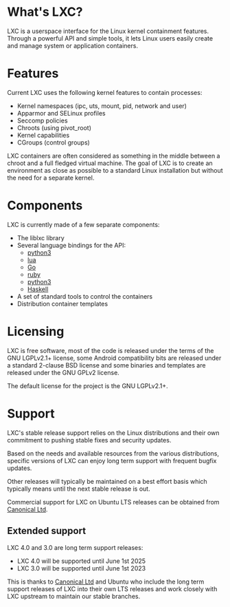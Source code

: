 # What's LXC?

LXC is a userspace interface for the Linux kernel containment features.
Through a powerful API and simple tools, it lets Linux users easily create
and manage system or application containers.

# Features
Current LXC uses the following kernel features to contain processes:

 * Kernel namespaces (ipc, uts, mount, pid, network and user)
 * Apparmor and SELinux profiles
 * Seccomp policies
 * Chroots (using pivot\_root)
 * Kernel capabilities
 * CGroups (control groups)

LXC containers are often considered as something in the middle between a chroot and
a full fledged virtual machine. The goal of LXC is to create an environment as close as possible
to a standard Linux installation but without the need for a separate kernel.

# Components
LXC is currently made of a few separate components:

 * The liblxc library
 * Several language bindings for the API:
    * [python3](https://github.com/lxc/python3-lxc)
    * [lua](https://github.com/lxc/lua-lxc)
    * [Go](https://github.com/lxc/go-lxc)
    * [ruby](https://github.com/lxc/ruby-lxc)
    * [python3](https://github.com/lxc/python3-lxc)
    * [Haskell](https://github.com/fizruk/lxc)
 * A set of standard tools to control the containers
 * Distribution container templates

# Licensing
LXC is free software, most of the code is released under the terms of the GNU LGPLv2.1+ license,
some Android compatibility bits are released under a standard 2-clause BSD license
and some binaries and templates are released under the GNU GPLv2 license.

The default license for the project is the GNU LGPLv2.1+.

# Support
LXC's stable release support relies on the Linux distributions
and their own commitment to pushing stable fixes and security updates.

Based on the needs and available resources from the various distributions,
specific versions of LXC can enjoy long term support with frequent bugfix updates.

Other releases will typically be maintained on a best effort basis which
typically means until the next stable release is out.

Commercial support for LXC on Ubuntu LTS releases can be obtained from [Canonical Ltd](http://www.canonical.com).

## Extended support
LXC 4.0 and 3.0 are long term support releases:
 - LXC 4.0 will be supported until June 1st 2025
 - LXC 3.0 will be supported until June 1st 2023

This is thanks to [Canonical Ltd](http://www.canonical.com) and Ubuntu who include
the long term support releases of LXC into their own LTS releases and work closely
with LXC upstream to maintain our stable branches.

